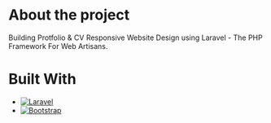 # About the project
Building Protfolio & CV Responsive Website Design using Laravel - The PHP Framework For Web Artisans.

# Built With
* [![Laravel][Laravel.com]][Laravel-url]
* [![Bootstrap][Bootstrap.com]][Bootstrap-url]


[Laravel.com]: https://img.shields.io/badge/Laravel-FF2D20?style=for-the-badge&logo=laravel&logoColor=white
[Laravel-url]: https://laravel.com
[Bootstrap.com]: https://img.shields.io/badge/Bootstrap-563D7C?style=for-the-badge&logo=bootstrap&logoColor=white
[Bootstrap-url]: https://getbootstrap.com
